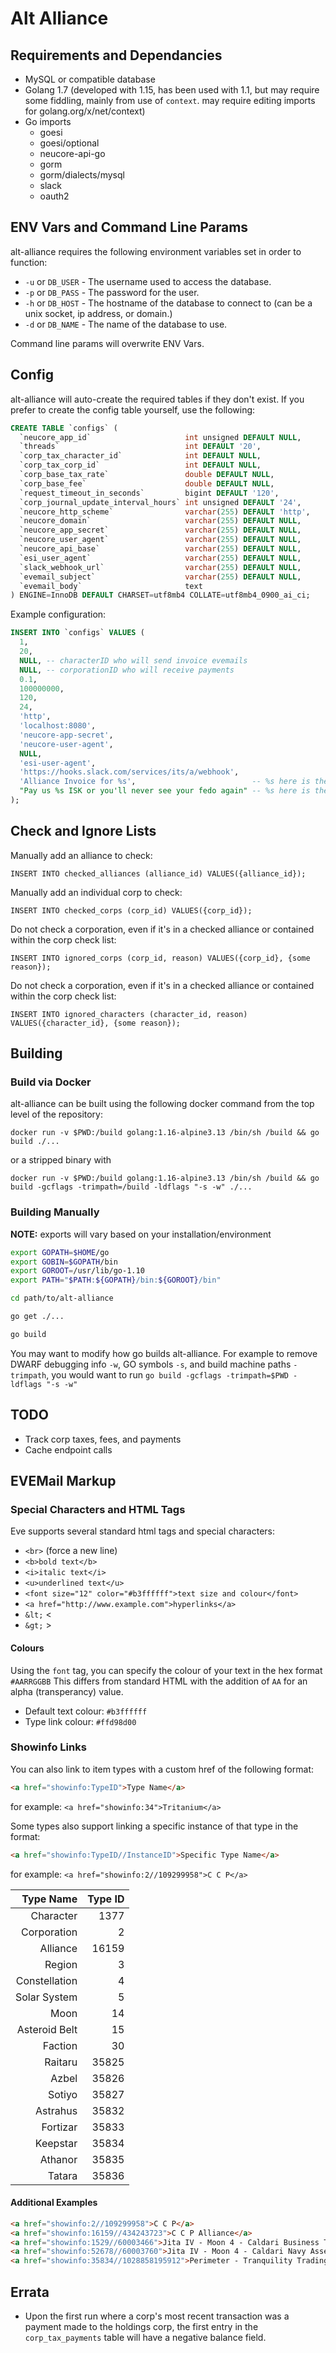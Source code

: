 # Alt Alliance
## Requirements and Dependancies
* MySQL or compatible database
* Golang 1.7 (developed with 1.15, has been used with 1.1, but may require some fiddling, mainly from use of `context`. may require editing imports for golang.org/x/net/context)
* Go imports
  * goesi
  * goesi/optional
  * neucore-api-go
  * gorm
  * gorm/dialects/mysql
  * slack
  * oauth2

## ENV Vars and Command Line Params
alt-alliance requires the following environment variables set in order to function:
* `-u` or `DB_USER` - The username used to access the database.
* `-p` or `DB_PASS` - The password for the user.
* `-h` or `DB_HOST` - The hostname of the database to connect to (can be a unix socket, ip address, or domain.)
* `-d` or `DB_NAME` - The name of the database to use.

Command line params will overwrite ENV Vars.

## Config
alt-alliance will auto-create the required tables if they don't exist. If you prefer to create the config table yourself, use the following:
``` SQL
CREATE TABLE `configs` (
  `neucore_app_id`                     int unsigned DEFAULT NULL,
  `threads`                            int DEFAULT '20',
  `corp_tax_character_id`              int DEFAULT NULL,
  `corp_tax_corp_id`                   int DEFAULT NULL,
  `corp_base_tax_rate`                 double DEFAULT NULL,
  `corp_base_fee`                      double DEFAULT NULL,
  `request_timeout_in_seconds`         bigint DEFAULT '120',
  `corp_journal_update_interval_hours` int unsigned DEFAULT '24',
  `neucore_http_scheme`                varchar(255) DEFAULT 'http',
  `neucore_domain`                     varchar(255) DEFAULT NULL,
  `neucore_app_secret`                 varchar(255) DEFAULT NULL,
  `neucore_user_agent`                 varchar(255) DEFAULT NULL,
  `neucore_api_base`                   varchar(255) DEFAULT NULL,
  `esi_user_agent`                     varchar(255) DEFAULT NULL,
  `slack_webhook_url`                  varchar(255) DEFAULT NULL,
  `evemail_subject`                    varchar(255) DEFAULT NULL,
  `evemail_body`                       text
) ENGINE=InnoDB DEFAULT CHARSET=utf8mb4 COLLATE=utf8mb4_0900_ai_ci;
```

Example configuration:
``` SQL
INSERT INTO `configs` VALUES (
  1,
  20,
  NULL, -- characterID who will send invoice evemails
  NULL, -- corporationID who will receive payments
  0.1,
  100000000,
  120,
  24,
  'http',
  'localhost:8080',
  'neucore-app-secret',
  'neucore-user-agent',
  NULL,
  'esi-user-agent',
  'https://hooks.slack.com/services/its/a/webhook',
  'Alliance Invoice for %s',                          -- %s here is the YYYY-MM-DD formatted date.
  "Pay us %s ISK or you'll never see your fedo again" -- %s here is the amount of isk owed.
);
```

## Check and Ignore Lists
Manually add an alliance to check:

`INSERT INTO checked_alliances (alliance_id) VALUES({alliance_id});`

Manually add an individual corp to check:

`INSERT INTO checked_corps (corp_id) VALUES({corp_id});`

Do not check a corporation, even if it's in a checked alliance or contained within the corp check list:

`INSERT INTO ignored_corps (corp_id, reason) VALUES({corp_id}, {some reason});`

Do not check a corporation, even if it's in a checked alliance or contained within the corp check list:

`INSERT INTO ignored_characters (character_id, reason) VALUES({character_id}, {some reason});`

## Building
### Build via Docker
alt-alliance can be built using the following docker command from the top level of the repository:
```
docker run -v $PWD:/build golang:1.16-alpine3.13 /bin/sh /build && go build ./...
```
or a stripped binary with
```
docker run -v $PWD:/build golang:1.16-alpine3.13 /bin/sh /build && go build -gcflags -trimpath=/build -ldflags "-s -w" ./...
```

### Building Manually
**NOTE:** exports will vary based on your installation/environment
``` bash
export GOPATH=$HOME/go
export GOBIN=$GOPATH/bin
export GOROOT=/usr/lib/go-1.10
export PATH="$PATH:${GOPATH}/bin:${GOROOT}/bin"

cd path/to/alt-alliance

go get ./...

go build
```
You may want to modify how go builds alt-alliance. For example to remove DWARF debugging info `-w`, GO symbols `-s`, and build machine paths `-trimpath`, you would want to run `go build -gcflags -trimpath=$PWD -ldflags "-s -w"`

## TODO
* Track corp taxes, fees, and payments
* Cache endpoint calls

## EVEMail Markup
### Special Characters and HTML Tags
Eve supports several standard html tags and special characters:
* `<br>` (force a new line)
* `<b>bold text</b>`
* `<i>italic text</i>`
* `<u>underlined text</u>`
* `<font size="12" color="#b3ffffff">text size and colour</font>`
* `<a href="http://www.example.com">hyperlinks</a>`
* `&lt;` <
* `&gt;` >

#### Colours
Using the `font` tag, you can specify the colour of your text in the hex format `#AARRGGBB` This differs from standard HTML with the addition of `AA` for an alpha (transperancy) value.
* Default text colour: `#b3ffffff`
* Type link colour: `#ffd98d00`

### Showinfo Links
You can also link to item types with a custom href of the following format:
``` html
<a href="showinfo:TypeID">Type Name</a>
```
for example: `<a href="showinfo:34">Tritanium</a>`

Some types also support linking a specific instance of that type in the format:
``` html
<a href="showinfo:TypeID//InstanceID">Specific Type Name</a>
```
for example: `<a href="showinfo:2//109299958">C C P</a>`

|   Type Name   | Type ID |
|--------------:|--------:|
| Character     |    1377 |
| Corporation   |       2 |
| Alliance      |   16159 |
| Region        |       3 |
| Constellation |       4 |
| Solar System  |       5 |
| Moon          |      14 |
| Asteroid Belt |      15 |
| Faction       |      30 |
| Raitaru       |   35825 |
| Azbel         |   35826 |
| Sotiyo        |   35827 |
| Astrahus      |   35832 |
| Fortizar      |   35833 |
| Keepstar      |   35834 |
| Athanor       |   35835 |
| Tatara        |   35836 |

#### Additional Examples
``` html
<a href="showinfo:2//109299958">C C P</a>
<a href="showinfo:16159//434243723">C C P Alliance</a>
<a href="showinfo:1529//60003466">Jita IV - Moon 4 - Caldari Business Tribunal Bureau Offices</a>
<a href="showinfo:52678//60003760">Jita IV - Moon 4 - Caldari Navy Assembly Plant</a>
<a href="showinfo:35834//1028858195912">Perimeter - Tranquility Trading Tower</a>
```

## Errata
* Upon the first run where a corp's most recent transaction was a payment made to the holdings corp, the first entry in the `corp_tax_payments` table will have a negative balance field.
